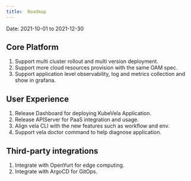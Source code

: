 ```yaml
---
title:  Roadmap
---
```


Date: 2021-10-01 to 2021-12-30

## Core Platform

1. Support multi cluster rollout and multi version deployment.
2. Support more cloud resources provision with the same OAM spec.
3. Support application level observability, log and metrics collection and show in grafana.


## User Experience

1. Release Dashboard for deploying KubeVela Application.
2. Release APIServer for PaaS integration and usage.
3. Align vela CLI with the new features such as workflow and env.
4. Support vela doctor command to help diagnose application.

## Third-party integrations

1. Integrate with OpenYurt for edge computing.
2. Integrate with ArgoCD for GitOps.
